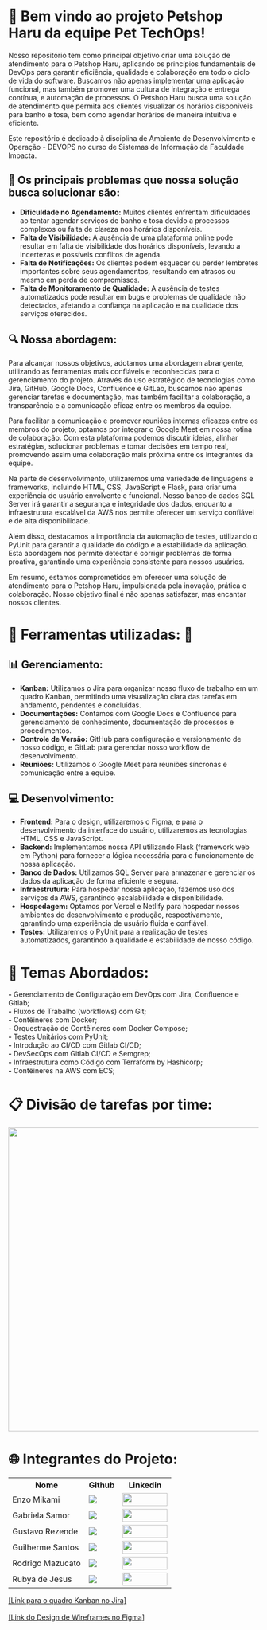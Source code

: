 # 🐾 Bem vindo ao projeto Petshop Haru da equipe Pet TechOps! 
Nosso repositório tem como principal objetivo criar uma solução de atendimento para o Petshop Haru, aplicando os princípios fundamentais de DevOps para garantir eficiência, qualidade e colaboração em todo o ciclo de vida do software. Buscamos não apenas implementar uma aplicação funcional, mas também promover uma cultura de integração e entrega contínua, e automação de processos. O Petshop Haru busca uma solução de atendimento que permita aos clientes visualizar os horários disponíveis para banho e tosa, bem como agendar horários de maneira intuitiva e eficiente.

Este repositório é dedicado à disciplina de Ambiente de Desenvolvimento e Operação - DEVOPS no curso de Sistemas de Informação da Faculdade Impacta.
## 🚨 Os principais problemas que nossa solução busca solucionar são:
- **Dificuldade no Agendamento:** Muitos clientes enfrentam dificuldades ao tentar agendar serviços de banho e tosa devido a processos complexos ou falta de clareza nos horários disponíveis.<br>
- **Falta de Visibilidade:** A ausência de uma plataforma online pode resultar em falta de visibilidade dos horários disponíveis, levando a incertezas e possíveis conflitos de agenda.<br>
- **Falta de Notificações:** Os clientes podem esquecer ou perder lembretes importantes sobre seus agendamentos, resultando em atrasos ou mesmo em perda de compromissos.<br>
- **Falta de Monitoramento de Qualidade:** A ausência de testes automatizados pode resultar em bugs e problemas de qualidade não detectados, afetando a confiança na aplicação e na qualidade dos serviços oferecidos.<br>

## 🔍 Nossa abordagem:
Para alcançar nossos objetivos, adotamos uma abordagem abrangente, utilizando as ferramentas mais confiáveis e reconhecidas para o gerenciamento do projeto. Através do uso estratégico de tecnologias como Jira, GitHub, Google Docs, Confluence e GitLab, buscamos não apenas gerenciar tarefas e documentação, mas também facilitar a colaboração, a transparência e a comunicação eficaz entre os membros da equipe.

Para facilitar a comunicação e promover reuniões internas eficazes entre os membros do projeto, optamos por integrar o Google Meet em nossa rotina de colaboração. Com esta plataforma podemos discutir ideias, alinhar estratégias, solucionar problemas e tomar decisões em tempo real, promovendo assim uma colaboração mais próxima entre os integrantes da equipe.

Na parte de desenvolvimento, utilizaremos uma variedade de linguagens e frameworks, incluindo HTML, CSS, JavaScript e Flask, para criar uma experiência de usuário envolvente e funcional. Nosso banco de dados SQL Server irá garantir a segurança e integridade dos dados, enquanto a infraestrutura escalável da AWS nos permite oferecer um serviço confiável e de alta disponibilidade.

Além disso, destacamos a importância da automação de testes, utilizando o PyUnit para garantir a qualidade do código e a estabilidade da aplicação. Esta abordagem nos permite detectar e corrigir problemas de forma proativa, garantindo uma experiência consistente para nossos usuários.

Em resumo, estamos comprometidos em oferecer uma solução de atendimento para o Petshop Haru, impulsionada pela inovação, prática e colaboração. Nosso objetivo final é não apenas satisfazer, mas encantar nossos clientes.

# 🔄 Ferramentas utilizadas: 🔄
## 📊 Gerenciamento:
- **Kanban:** Utilizamos o Jira para organizar nosso fluxo de trabalho em um quadro Kanban, permitindo uma visualização clara das tarefas em andamento, pendentes e concluídas.
- **Documentações:** Contamos com Google Docs e Confluence para gerenciamento de conhecimento, documentação de processos e procedimentos.
- **Controle de Versão:** GitHub para configuração e versionamento de nosso código, e GitLab para gerenciar nosso workflow de desenvolvimento.
- **Reuniões:** Utilizamos o Google Meet para reuniões síncronas e comunicação entre a equipe.

## 💻 Desenvolvimento:
- **Frontend:** Para o design, utilizaremos o Figma, e para o desenvolvimento da interface do usuário, utilizaremos as tecnologias HTML, CSS e JavaScript.
- **Backend:** Implementamos nossa API utilizando Flask (framework web em Python) para fornecer a lógica necessária para o funcionamento de nossa aplicação.
- **Banco de Dados:** Utilizamos SQL Server para armazenar e gerenciar os dados da aplicação de forma eficiente e segura.
- **Infraestrutura:** Para hospedar nossa aplicação, fazemos uso dos serviços da AWS, garantindo escalabilidade e disponibilidade.
- **Hospedagem:** Optamos por Vercel e Netlify para hospedar nossos ambientes de desenvolvimento e produção, respectivamente, garantindo uma experiência de usuário fluida e confiável.
- **Testes:** Utilizaremos o PyUnit para a realização de testes automatizados, garantindo a qualidade e estabilidade de nosso código.

# 🚀 Temas Abordados:
**-** Gerenciamento de Configuração em DevOps com Jira, Confluence e Gitlab; <br>
**-** Fluxos de Trabalho (workflows) com Git; <br>
**-** Contêineres com Docker; <br>
**-** Orquestração de Contêineres com Docker Compose; <br>
**-** Testes Unitários com PyUnit; <br>
**-** Introdução ao CI/CD com Gitlab CI/CD; <br>
**-** DevSecOps com Gitlab CI/CD e Semgrep; <br>
**-** Infraestrutura como Código com Terraform by Hashicorp; <br>
**-** Contêineres na AWS com ECS; <br>

# 📋 Divisão de tarefas por time:
<img src="https://i.imgur.com/zS9ed8s.jpeg" width="1000" height="610"></img>

# 🌐 Integrantes do Projeto:
<table>
  <tr>
    <th>Nome</th>
    <th>Github</th>
    <th>Linkedin</th>
  </tr>
  <tr>
    <td>Enzo Mikami</td>
    <td><a href="https://github.com/Enzoka123"><img src="https://img.shields.io/badge/GitHub-100000?style=for-the-badge&logo=github&logoColor=white" /></a></td>
     <td><a href="https://www.linkedin.com/in/enzo-mikami-4113a1265/"><img src="https://img.shields.io/badge/LinkedIn-%230077B5.svg?logo=linkedin&logoColor=white" width="90" height="26"></a></td>
  </tr>
  <tr>
    <td>Gabriela Samor</td>
    <td><a href="https://github.com/gabrielasamor"><img src="https://img.shields.io/badge/GitHub-100000?style=for-the-badge&logo=github&logoColor=white" /></a></td>
      <td><a href="https://www.linkedin.com/in/gabriela-cristina-samor/"><img src="https://img.shields.io/badge/LinkedIn-%230077B5.svg?logo=linkedin&logoColor=white" width="90" height="26"></a></td>
  </tr>
  <tr>
    <td>Gustavo Rezende</td>
    <td><a href="https://github.com/gustrpaz"><img src="https://img.shields.io/badge/GitHub-100000?style=for-the-badge&logo=github&logoColor=white" /></a></td>
      <td><a href="https://www.linkedin.com/in/gustavo-rezende-paz/"><img src="https://img.shields.io/badge/LinkedIn-%230077B5.svg?logo=linkedin&logoColor=white" width="90" height="26"></a></td>
  </tr>
  <tr>
    <td>Guilherme Santos</td>
    <td><a href="https://github.com/Guilherme1608"><img src="https://img.shields.io/badge/GitHub-100000?style=for-the-badge&logo=github&logoColor=white" /></a></td>
      <td><a href="https://www.linkedin.com/in/guilherme-santos-7249b91a4/"><img src="https://img.shields.io/badge/LinkedIn-%230077B5.svg?logo=linkedin&logoColor=white" width="90" height="26"></a></td>
  </tr>
  <tr>
    <td>Rodrigo Mazucato</td>
    <td><a href="https://github.com/RodrigoMazucato"><img src="https://img.shields.io/badge/GitHub-100000?style=for-the-badge&logo=github&logoColor=white" /></a></td>
      <td><a href="https://www.linkedin.com/in/rodrigo-mazucato-49238a1b6/"><img src="https://img.shields.io/badge/LinkedIn-%230077B5.svg?logo=linkedin&logoColor=white" width="90" height="26"></a></td>
  </tr>
  <tr>
    <td>Rubya de Jesus</td>
    <td><a href="https://github.com/rubya87"><img src="https://img.shields.io/badge/GitHub-100000?style=for-the-badge&logo=github&logoColor=white" /></a></td>
      <td><a href="https://www.linkedin.com/in/rubya-de-jesus-rodrigues-06335560/"><img src="https://img.shields.io/badge/LinkedIn-%230077B5.svg?logo=linkedin&logoColor=white" width="90" height="26"></a></td>
  </tr>
</table>

[[Link para o quadro Kanban no Jira]](https://devopsconnect.atlassian.net/jira/software/projects/PD/boards/1)
<br><br>
[[Link do Design de Wireframes no Figma]](https://www.figma.com/file/n5f9Ny2hQT8ALmGf2mMR6P/Wireframes-Pet-TechOps?type=design&node-id=0%3A1&mode=design&t=p8j0YuZf4dgzMzQc-1)
